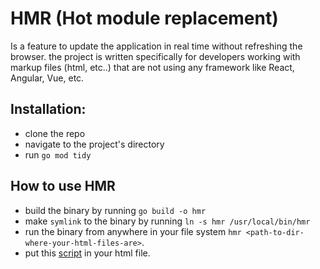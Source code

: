 # HMR (Hot module replacement)

Is a feature to update the application in real time without refreshing the browser. the project is written specifically for developers
working with markup files (html, etc..) that are not using any framework like React, Angular, Vue, etc.

## Installation:
- clone the repo
- navigate to the project's directory
- run `go mod tidy`

## How to use HMR
- build  the binary by running `go build -o hmr`
- make `symlink` to the binary by running `ln -s hmr /usr/local/bin/hmr`
- run the binary from anywhere in your file system `hmr <path-to-dir-where-your-html-files-are>`.
- put this [script](ws.html) in your html file.
